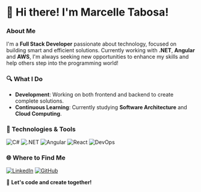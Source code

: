 # 👋 Hi there! I'm Marcelle Tabosa!

### About Me

I'm a **Full Stack Developer** passionate about technology, focused on building smart and efficient solutions. Currently working with **.NET**, **Angular** and **AWS**, I'm always seeking new opportunities to enhance my skills and help others step into the programming world!

### 🔍 What I Do

- **Development**: Working on both frontend and backend to create complete solutions.
- **Continuous Learning**: Currently studying **Software Architecture** and **Cloud Computing**. 

### 🚀 Technologies & Tools

![C#](https://img.shields.io/badge/-C%23-239120?style=for-the-badge&logo=c-sharp&logoColor=white)
![.NET](https://img.shields.io/badge/-.NET-512BD4?style=for-the-badge&logo=.net&logoColor=white)
![Angular](https://img.shields.io/badge/-Angular-DD0031?style=for-the-badge&logo=angular&logoColor=white)
![React](https://img.shields.io/badge/-React-61DAFB?style=for-the-badge&logo=react&logoColor=black)
![DevOps](https://img.shields.io/badge/-DevOps-007ACC?style=for-the-badge&logo=azure-devops&logoColor=white)

<!--- ### 📚 Projects & Experiments

💡 **.NET + AWS** - A record of my experiences with .NET and AWS, for anyone looking to learn about the .NET ecosystem in the cloud.

--->
### 🌐 Where to Find Me

[![LinkedIn](https://img.shields.io/badge/-LinkedIn-0A66C2?style=for-the-badge&logo=linkedin&logoColor=white)](https://linkedin.com/in/marcelle-tabosa)
[![GitHub](https://img.shields.io/badge/-GitHub-181717?style=for-the-badge&logo=github&logoColor=white)](https://github.com/MarcelleTabosa)

🌟 **Let's code and create together!**

